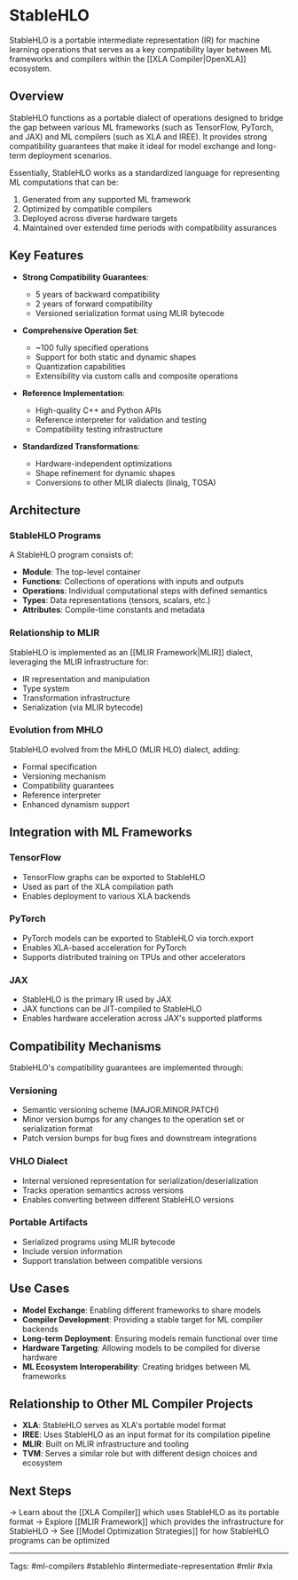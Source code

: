 # StableHLO

StableHLO is a portable intermediate representation (IR) for machine learning operations that serves as a key compatibility layer between ML frameworks and compilers within the [[XLA Compiler|OpenXLA]] ecosystem.

## Overview

StableHLO functions as a portable dialect of operations designed to bridge the gap between various ML frameworks (such as TensorFlow, PyTorch, and JAX) and ML compilers (such as XLA and IREE). It provides strong compatibility guarantees that make it ideal for model exchange and long-term deployment scenarios.

Essentially, StableHLO works as a standardized language for representing ML computations that can be:
1. Generated from any supported ML framework
2. Optimized by compatible compilers
3. Deployed across diverse hardware targets
4. Maintained over extended time periods with compatibility assurances

## Key Features

- **Strong Compatibility Guarantees**: 
  - 5 years of backward compatibility
  - 2 years of forward compatibility
  - Versioned serialization format using MLIR bytecode

- **Comprehensive Operation Set**:
  - ~100 fully specified operations
  - Support for both static and dynamic shapes
  - Quantization capabilities
  - Extensibility via custom calls and composite operations

- **Reference Implementation**:
  - High-quality C++ and Python APIs
  - Reference interpreter for validation and testing
  - Compatibility testing infrastructure

- **Standardized Transformations**:
  - Hardware-independent optimizations
  - Shape refinement for dynamic shapes
  - Conversions to other MLIR dialects (linalg, TOSA)

## Architecture

### StableHLO Programs

A StableHLO program consists of:
- **Module**: The top-level container
- **Functions**: Collections of operations with inputs and outputs
- **Operations**: Individual computational steps with defined semantics
- **Types**: Data representations (tensors, scalars, etc.)
- **Attributes**: Compile-time constants and metadata

### Relationship to MLIR

StableHLO is implemented as an [[MLIR Framework|MLIR]] dialect, leveraging the MLIR infrastructure for:
- IR representation and manipulation
- Type system
- Transformation infrastructure
- Serialization (via MLIR bytecode)

### Evolution from MHLO

StableHLO evolved from the MHLO (MLIR HLO) dialect, adding:
- Formal specification
- Versioning mechanism
- Compatibility guarantees
- Reference interpreter
- Enhanced dynamism support

## Integration with ML Frameworks

### TensorFlow
- TensorFlow graphs can be exported to StableHLO
- Used as part of the XLA compilation path
- Enables deployment to various XLA backends

### PyTorch
- PyTorch models can be exported to StableHLO via torch.export
- Enables XLA-based acceleration for PyTorch
- Supports distributed training on TPUs and other accelerators

### JAX
- StableHLO is the primary IR used by JAX
- JAX functions can be JIT-compiled to StableHLO
- Enables hardware acceleration across JAX's supported platforms

## Compatibility Mechanisms

StableHLO's compatibility guarantees are implemented through:

### Versioning
- Semantic versioning scheme (MAJOR.MINOR.PATCH)
- Minor version bumps for any changes to the operation set or serialization format
- Patch version bumps for bug fixes and downstream integrations

### VHLO Dialect
- Internal versioned representation for serialization/deserialization
- Tracks operation semantics across versions
- Enables converting between different StableHLO versions

### Portable Artifacts
- Serialized programs using MLIR bytecode
- Include version information
- Support translation between compatible versions

## Use Cases

- **Model Exchange**: Enabling different frameworks to share models
- **Compiler Development**: Providing a stable target for ML compiler backends
- **Long-term Deployment**: Ensuring models remain functional over time
- **Hardware Targeting**: Allowing models to be compiled for diverse hardware
- **ML Ecosystem Interoperability**: Creating bridges between ML frameworks

## Relationship to Other ML Compiler Projects

- **XLA**: StableHLO serves as XLA's portable model format
- **IREE**: Uses StableHLO as an input format for its compilation pipeline
- **MLIR**: Built on MLIR infrastructure and tooling
- **TVM**: Serves a similar role but with different design choices and ecosystem

## Next Steps
→ Learn about the [[XLA Compiler]] which uses StableHLO as its portable format
→ Explore [[MLIR Framework]] which provides the infrastructure for StableHLO
→ See [[Model Optimization Strategies]] for how StableHLO programs can be optimized

---
Tags: #ml-compilers #stablehlo #intermediate-representation #mlir #xla 